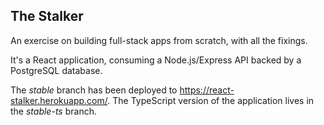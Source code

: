 ## The Stalker

An exercise on building full-stack apps from scratch, with all the fixings.

It's a React application, consuming a Node.js/Express API backed by a PostgreSQL database.

The _stable_ branch has been deployed to https://react-stalker.herokuapp.com/. The TypeScript version of the application lives in the _stable-ts_ branch.
